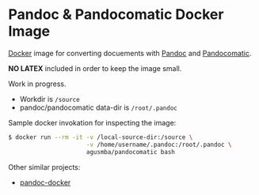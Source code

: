 # Pandoc & Pandocomatic Docker Image

[Docker](https://www.docker.io/) image for converting docuements
with [Pandoc](http://pandoc.org/) and [Pandocomatic](https://heerdebeer.org/Software/markdown/pandocomatic/).

**NO LATEX** included in order to keep the image small.

Work in progress.

* Workdir is `/source`
* pandoc/pandocomatic data-dir is `/root/.pandoc`

Sample docker invokation for inspecting the image:

```sh
$ docker run --rm -it -v /local-source-dir:/source \
                      -v /home/username/.pandoc:/root/.pandoc \
                      agusmba/pandocomatic bash
```

Other similar projects:

* [pandoc-docker](https://github.com/jagregory/pandoc-docker)
